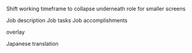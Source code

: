 Shift working timeframe to collapse underneath role for smaller screens

Job description
Job tasks
Job accomplishments

overlay

Japanese translation

